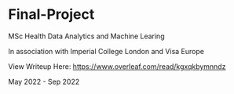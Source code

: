 # Final-Project
MSc Health Data Analytics and Machine Learing 

In association with Imperial College London and Visa Europe 

View Writeup Here: https://www.overleaf.com/read/kgxqkbymnndz

May 2022 - Sep 2022

